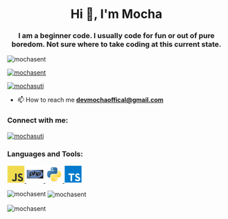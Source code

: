 <h1 align="center">Hi 👋, I'm Mocha</h1>
<h3 align="center">I am a beginner code. I usually code for fun or out of pure boredom. Not sure where to take coding at this current state.</h3>

<p align="left"> <img src="https://komarev.com/ghpvc/?username=mochasent&label=Profile%20views&color=0e75b6&style=flat" alt="mochasent" /> </p>

<p align="left"> <a href="https://github.com/ryo-ma/github-profile-trophy"><img src="https://github-profile-trophy.vercel.app/?username=mochasent" alt="mochasent" /></a> </p>

<p align="left"> <a href="https://twitter.com/mochasuti" target="blank"><img src="https://img.shields.io/twitter/follow/mochasuti?logo=twitter&style=for-the-badge" alt="mochasuti" /></a> </p>

- 📫 How to reach me **devmochaoffical@gmail.com**

<h3 align="left">Connect with me:</h3>
<p align="left">
<a href="https://twitter.com/mochasuti" target="blank"><img align="center" src="https://raw.githubusercontent.com/rahuldkjain/github-profile-readme-generator/master/src/images/icons/Social/twitter.svg" alt="mochasuti" height="30" width="40" /></a>
</p>

<h3 align="left">Languages and Tools:</h3>
<p align="left"> <a href="https://developer.mozilla.org/en-US/docs/Web/JavaScript" target="_blank" rel="noreferrer"> <img src="https://raw.githubusercontent.com/devicons/devicon/master/icons/javascript/javascript-original.svg" alt="javascript" width="40" height="40"/> </a> <a href="https://www.php.net" target="_blank" rel="noreferrer"> <img src="https://raw.githubusercontent.com/devicons/devicon/master/icons/php/php-original.svg" alt="php" width="40" height="40"/> </a> <a href="https://www.python.org" target="_blank" rel="noreferrer"> <img src="https://raw.githubusercontent.com/devicons/devicon/master/icons/python/python-original.svg" alt="python" width="40" height="40"/> </a> <a href="https://www.typescriptlang.org/" target="_blank" rel="noreferrer"> <img src="https://raw.githubusercontent.com/devicons/devicon/master/icons/typescript/typescript-original.svg" alt="typescript" width="40" height="40"/> </a> </p>

<p><img align="left" src="https://github-readme-stats.vercel.app/api/top-langs?username=mochasent&show_icons=true&locale=en&layout=compact" alt="mochasent" /></p>

<p>&nbsp;<img align="center" src="https://github-readme-stats.vercel.app/api?username=mochasent&show_icons=true&locale=en" alt="mochasent" /></p>

<p><img align="center" src="https://github-readme-streak-stats.herokuapp.com/?user=mochasent&" alt="mochasent" /></p>
